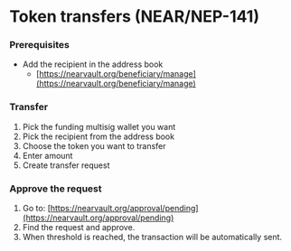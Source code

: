 # Token transfers (NEAR/NEP-141)

### Prerequisites

* Add the recipient in the address book
  * [https://nearvault.org/beneficiary/manage](https://nearvault.org/beneficiary/manage)

### Transfer

1. Pick the funding multisig wallet you want
2. Pick the recipient from the address book
3. Choose the token you want to transfer
4. Enter amount
5. Create transfer request

### Approve the request

1. Go to: [https://nearvault.org/approval/pending](https://nearvault.org/approval/pending)
2. Find the request and approve.
3. When threshold is reached, the transaction will be automatically sent.
